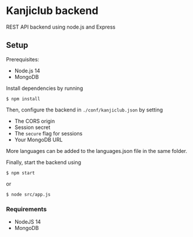 # Kanjiclub backend
REST API backend using node.js and Express

## Setup

Prerequisites:

- Node.js 14
- MongoDB



Install dependencies by running

```
$ npm install
```

Then, configure the backend in `./conf/kanjiclub.json` by setting

- The CORS origin
- Session secret
- The `secure` flag for sessions
- Your MongoDB URL

More languages can be added to the languages.json file in the same folder.

Finally, start the backend using

```
$ npm start
```

or

```
$ node src/app.js
```





### Requirements
- NodeJS 14
- MongoDB